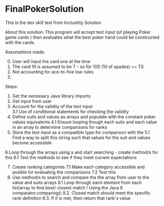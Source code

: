 # FinalPokerSolution
This is the dev skill test from Inclusitity Solution

About this solution: This program will accept text input (of playing  Poker game cards ) then evaluates what the best poker hand could be constructed with the cards.

 
Assumptions made:

0. User will input the card one at the time
1. The card 10 is assumed to be T - so for 10S (10 of spades)  == TS
2. Not accounting for ace-to-five low rules
3.


Steps:

1. Get the necessary  Java library  imports
2. Get  input from user  
3. Account for the validity of the  text input   
    3.1 Use of conditional statements for checking the validity
4. Define suits and values as arrays and populate with the constant poker values equivalents
    4.1 Ensure looping though each suits and each value in  an array to determine comparisons for ranks
5. Store the text input as a compatible type for comparison with the 
  5.1 Find a way to split this string such that values for the suit and values become accessible

6.Loop through the arrays using a and start searching - create method/s for this
  6.1 Test the methods to see if they meet current expectations

7. Create ranking categories 
    7.1 Make each category accessible and avaible for evaluating the comparisons
       7.2 Test this
8. Use method/s to search and compare the the array from user to the value and suits arrays
    8.1 Loop through each element from each list/array to find best/ closest match 
          ! Using the Java 8 comparator.comparing() 
      8.2. Closed match should meet the specific rank definition
          8.3. If it is met, then return that rank's value
     

